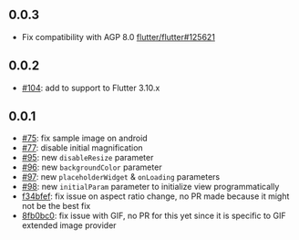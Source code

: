 ## 0.0.3

- Fix compatibility with AGP 8.0 [flutter/flutter#125621](https://github.com/flutter/flutter/issues/125621)

## 0.0.2

- [#104](https://github.com/lykhonis/image_crop/pull/104): add to support to Flutter 3.10.x

## 0.0.1

- [#75](https://github.com/lykhonis/image_crop/pull/75): fix sample image on android
- [#77](https://github.com/lykhonis/image_crop/pull/77): disable initial magnification
- [#95](https://github.com/lykhonis/image_crop/pull/95): new `disableResize` parameter
- [#96](https://github.com/lykhonis/image_crop/pull/96): new `backgroundColor` parameter
- [#97](https://github.com/lykhonis/image_crop/pull/97): new `placeholderWidget` & `onLoading` parameters
- [#98](https://github.com/lykhonis/image_crop/pull/98): new `initialParam` parameter to initialize view programmatically
- [f34bfef](https://github.com/LeGoffMael/image_crop/commit/f34bfef5eaf7aef298c475fd1a1874adaa6bcad3): fix issue on aspect ratio change, no PR made because it might not be the best fix
- [8fb0bc0](https://github.com/LeGoffMael/image_crop/commit/8fb0bc04696f95055be5f3dc32cbb8714b278a9c): fix issue with GIF, no PR for this yet since it is specific to GIF extended image provider
